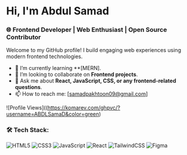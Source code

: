 # Hi, I'm Abdul Samad

### 🌐 Frontend Developer | Web Enthusiast | Open Source Contributor

Welcome to my GitHub profile! I build engaging web experiences using modern frontend technologies.

- 🌱 I’m currently learning **[MERN].
- 👯 I’m looking to collaborate on **Frontend projects**.
- 💬 Ask me about **React, JavaScript, CSS, or any frontend-related questions**.
- 📫 How to reach me: [samadpakhtoon09@gmail.com]

![Profile Views]((https://komarev.com/ghpvc/?username=ABDLSamaD&color=green)
### 🛠 Tech Stack:
![HTML5](https://img.shields.io/badge/-HTML5-E34F26?logo=html5&logoColor=fff)
![CSS3](https://img.shields.io/badge/-CSS3-1572B6?logo=css3&logoColor=fff)
![JavaScript](https://img.shields.io/badge/-JavaScript-F7DF1E?logo=javascript&logoColor=black)
![React](https://img.shields.io/badge/-React-61DAFB?logo=react&logoColor=black)
![TailwindCSS](https://img.shields.io/badge/-Tailwind%20CSS-06B6D4?logo=tailwind-css&logoColor=fff)
![Figma](https://img.shields.io/badge/-Figma-F24E1E?logo=figma&logoColor=fff)

<!---
ABDLSamaD/ABDLSamaD is a ✨ special ✨ repository because its `README.md` (this file) appears on your GitHub profile.
You can click the Preview link to take a look at your changes.
--->
